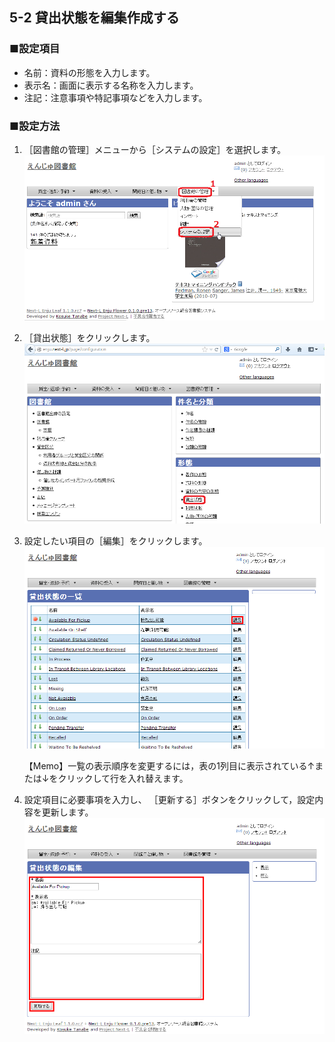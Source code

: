 <a name="5-2" />

5-2 貸出状態を編集作成する
--------------------------

### ■設定項目

* 名前：資料の形態を入力します。
* 表示名：画面に表示する名称を入力します。
* 注記：注意事項や特記事項などを入力します。

### ■設定方法

1. ［図書館の管理］メニューから［システムの設定］を選択します。  
   ![システムの設定](assets/images/image_system_setup.png)
2. ［貸出状態］をクリックします。  
   ![分類型の設定](assets/images/image_initial_058_0.png)
3. 設定したい項目の［編集］をクリックします。  
   ![貸出状態の編集](assets/images/image_initial_058.png)  

   <div class="alert alert-info">【Memo】一覧の表示順序を変更するには，表の1列目に表示されている↑または↓をクリックして行を入れ替えます。</div>

4. 設定項目に必要事項を入力し、
   ［更新する］ボタンをクリックして，設定内容を更新します。  
   ![貸出状態を更新](assets/images/image_initial_059.png)  

